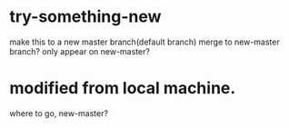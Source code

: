 # try-something-new
make this to a new master branch(default branch)
merge to new-master branch?
only appear on new-master?


modified from local machine.
=======
where to go, new-master?

